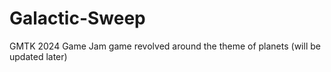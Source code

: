 # Galactic-Sweep
GMTK 2024 Game Jam game revolved around the theme of planets (will be updated later)
